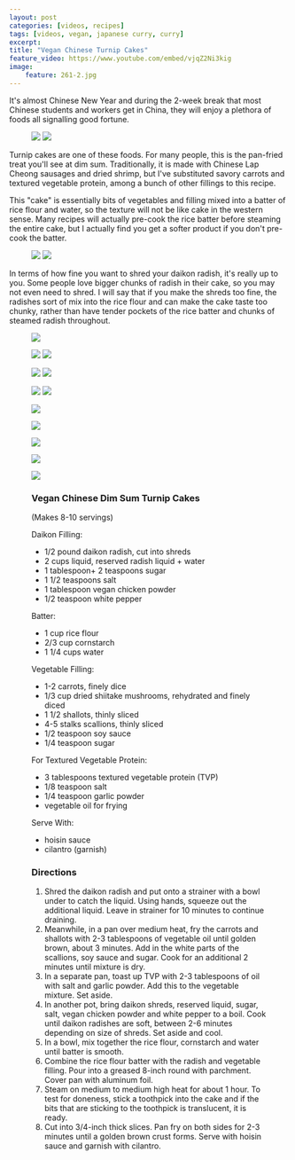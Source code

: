```yaml
---
layout: post
categories: [videos, recipes]
tags: [videos, vegan, japanese curry, curry]
excerpt: 
title: "Vegan Chinese Turnip Cakes"
feature_video: https://www.youtube.com/embed/vjqZ2Ni3kig
image:
    feature: 261-2.jpg
---
```


It's almost Chinese New Year and during the 2-week break that most Chinese students and workers get in China, they will enjoy a plethora of foods all signalling good fortune.

<figure class = "half">
    <img src="/images/262-3.jpg">
    <img src="/images/262-4.jpg">
</figure> 

Turnip cakes are one of these foods.  For many people, this is the pan-fried treat you'll see at dim sum.  Traditionally, it is made with Chinese Lap Cheong sausages and dried shrimp, but I've substituted savory carrots and textured vegetable protein, among a bunch of other fillings to this recipe.

This "cake" is essentially bits of vegetables and filling mixed into a batter of rice flour and water, so the texture will not be like cake in the western sense.  Many recipes will actually pre-cook the rice batter before steaming the entire cake, but I actually find you get a softer product if you don't pre-cook the batter.

<figure class = "half">
    <img src="/images/262-2.jpg">
    <img src="/images/262-6.jpg">
</figure> 

In terms of how fine you want to shred your daikon radish, it's really up to you.  Some people love bigger chunks of radish in their cake, so you may not even need to shred.  I will say that if you make the shreds too fine, the radishes sort of mix into the rice flour and can make the cake taste too chunky, rather than have tender pockets of the rice batter and chunks of steamed radish throughout.

<figure>
    <img src="/images/262-7.jpg">
</figure> 


<figure class = "half">
    <img src="/images/262-8.jpg">
    <img src="/images/262-9.jpg">
</figure> 

<figure class = "half">
    <img src="/images/262-11.jpg">
    <img src="/images/262-12.jpg">
</figure> 


<figure class = "half">
    <img src="/images/261-4.jpg">
    <img src="/images/261-7.jpg">
</figure> 

<figure>
    <img src="/images/262-15.jpg">
</figure> 

<figure>
    <img src="/images/262-16.jpg">
</figure> 

<figure>
    <img src="/images/262-17.jpg">
</figure> 

<figure>
    <img src="/images/262-18.jpg">
</figure> 
<figure>
    <img src="/images/262-1.jpg">
</figure> 


<figure class="ingredients" markdown="1">

### Vegan Chinese Dim Sum Turnip Cakes

(Makes 8-10 servings)

Daikon Filling:

- 1/2 pound daikon radish, cut into shreds
- 2 cups liquid, reserved radish liquid + water
- 1 tablespoon+ 2 teaspoons sugar
- 1 1/2 teaspoons salt
- 1 tablespoon vegan chicken powder
- 1/2 teaspoon white pepper

Batter: 

- 1 cup rice flour 
- 2/3 cup cornstarch 
- 1 1/4 cups water

Vegetable Filling:

- 1-2 carrots, finely dice
- 1/3 cup dried shiitake mushrooms, rehydrated and finely diced
- 1 1/2 shallots, thinly sliced
- 4-5 stalks scallions, thinly sliced
- 1/2 teaspoon soy sauce
- 1/4 teaspoon sugar

For Textured Vegetable Protein:

- 3 tablespoons textured vegetable protein (TVP)
- 1/8 teaspoon salt 
- 1/4 teaspoon garlic powder
- vegetable oil for frying

Serve With:

- hoisin sauce
- cilantro (garnish)


</figure>

<figure class="directions" markdown="1">

### Directions

1. Shred the daikon radish and put onto a strainer with a bowl under to catch the liquid.  Using hands, squeeze out the additional liquid.  Leave in strainer for 10 minutes to continue draining.
2. Meanwhile, in a pan over medium heat, fry the carrots and shallots with 2-3 tablespoons of vegetable oil until golden brown, about 3 minutes.  Add in the white parts of the scallions, soy sauce and sugar.  Cook for an additional 2 minutes until mixture is dry.  
3. In a separate pan, toast up TVP with 2-3 tablespoons of oil with salt and garlic powder.  Add this to the vegetable mixture.  Set aside.
4. In another pot, bring daikon shreds, reserved liquid, sugar, salt, vegan chicken powder and white pepper to a boil.  Cook until daikon radishes are soft, between 2-6 minutes depending on size of shreds.  Set aside and cool.
4. In a bowl, mix together the rice flour, cornstarch and water until batter is smooth.
5. Combine the rice flour batter with the radish and vegetable filling.  Pour into a greased 8-inch round with parchment.  Cover pan with aluminum foil.
6. Steam on medium to medium high heat for about 1 hour.  To test for doneness, stick a toothpick into the cake and if the bits that are sticking to the toothpick is translucent, it is ready. 
7. Cut into 3/4-inch thick slices.  Pan fry on both sides for 2-3 minutes until a golden brown crust forms.  Serve with hoisin sauce and garnish with cilantro.
</figure>